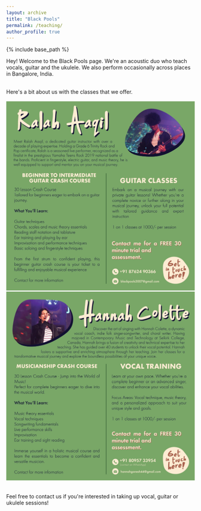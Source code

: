 ```yaml
---
layout: archive
title: "Black Pools"
permalink: /teaching/
author_profile: true
---
```


{% include base_path %}

Hey! Welcome to the Black Pools page. We're an acoustic duo who teach vocals, guitar and the ukulele. We also perform occasionally across places in Bangalore, India.<br/><br/>

Here's a bit about us with the classes that we offer.<br/><br/>
<img src="/images/blackpools1.jpg"><br/>
<img src="/images/blackpools2.jpg"><br/><br/>

Feel free to contact us if you're interested in taking up vocal, guitar or ukulele sessions!

